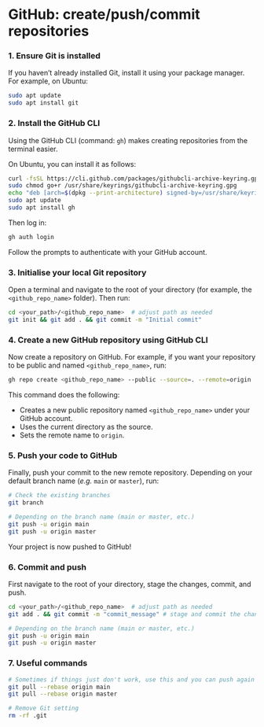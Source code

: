# GitHub: create/push/commit repositories

### 1. Ensure Git is installed

If you haven’t already installed Git, install it using your package manager. For example, on Ubuntu:

```bash
sudo apt update
sudo apt install git
```

### 2. Install the GitHub CLI

Using the GitHub CLI (command: `gh`) makes creating repositories from the terminal easier.

On Ubuntu, you can install it as follows:

```bash
curl -fsSL https://cli.github.com/packages/githubcli-archive-keyring.gpg | sudo dd of=/usr/share/keyrings/githubcli-archive-keyring.gpg
sudo chmod go+r /usr/share/keyrings/githubcli-archive-keyring.gpg
echo "deb [arch=$(dpkg --print-architecture) signed-by=/usr/share/keyrings/githubcli-archive-keyring.gpg] https://cli.github.com/packages stable main" | sudo tee /etc/apt/sources.list.d/github-cli.list > /dev/null
sudo apt update
sudo apt install gh
```

Then log in:

```bash
gh auth login
```

Follow the prompts to authenticate with your GitHub account.

### 3. Initialise your local Git repository

Open a terminal and navigate to the root of your directory (for example, the `<github_repo_name>` folder). Then run:

```bash
cd <your_path>/<github_repo_name>  # adjust path as needed
git init && git add . && git commit -m "Initial commit"
```

### 4. Create a new GitHub repository using GitHub CLI

Now create a repository on GitHub. For example, if you want your repository to be public and named `<github_repo_name>`, run:

```bash
gh repo create <github_repo_name> --public --source=. --remote=origin
```

This command does the following:

- Creates a new public repository named `<github_repo_name>` under your GitHub account.
- Uses the current directory as the source.
- Sets the remote name to `origin`.

### 5. Push your code to GitHub

Finally, push your commit to the new remote repository. Depending on your default branch name (*e.g.* `main` or `master`), run:

```bash
# Check the existing branches
git branch

# Depending on the branch name (main or master, etc.)
git push -u origin main
git push -u origin master
```

Your project is now pushed to GitHub!

### 6. Commit and push

First navigate to the root of your directory, stage the changes, commit, and push.

```bash
cd <your_path>/<github_repo_name>  # adjust path as needed
git add . && git commit -m "commit_message" # stage and commit the changes

# Depending on the branch name (main or master, etc.)
git push -u origin main
git push -u origin master
```

### 7. Useful commands

```bash
# Sometimes if things just don't work, use this and you can push again
git pull --rebase origin main
git pull --rebase origin master

# Remove Git setting
rm -rf .git
```